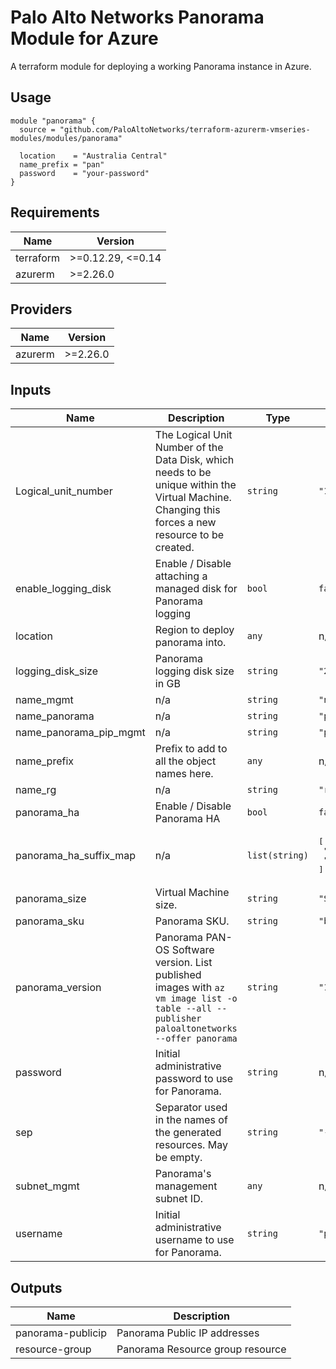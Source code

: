 Palo Alto Networks Panorama Module for Azure
===========

A terraform module for deploying a working Panorama instance in Azure.

Usage
-----

```hcl
module "panorama" {
  source = "github.com/PaloAltoNetworks/terraform-azurerm-vmseries-modules/modules/panorama"

  location    = "Australia Central"
  name_prefix = "pan"
  password    = "your-password"
}
```

<!-- BEGINNING OF PRE-COMMIT-TERRAFORM DOCS HOOK -->
## Requirements

| Name | Version |
|------|---------|
| terraform | >=0.12.29, <=0.14 |
| azurerm | >=2.26.0 |

## Providers

| Name | Version |
|------|---------|
| azurerm | >=2.26.0 |

## Inputs

| Name | Description | Type | Default | Required |
|------|-------------|------|---------|:--------:|
| Logical\_unit\_number | The Logical Unit Number of the Data Disk, which needs to be unique within the Virtual Machine. Changing this forces a new resource to be created. | `string` | `"10"` | no |
| enable\_logging\_disk | Enable / Disable attaching a managed disk for Panorama logging | `bool` | `false` | no |
| location | Region to deploy panorama into. | `any` | n/a | yes |
| logging\_disk\_size | Panorama logging disk size in GB | `string` | `"2000"` | no |
| name\_mgmt | n/a | `string` | `"nic-mgmt"` | no |
| name\_panorama | n/a | `string` | `"panorama"` | no |
| name\_panorama\_pip\_mgmt | n/a | `string` | `"panorama-pip"` | no |
| name\_prefix | Prefix to add to all the object names here. | `any` | n/a | yes |
| name\_rg | n/a | `string` | `"rg-panorama"` | no |
| panorama\_ha | Enable / Disable Panorama HA | `bool` | `false` | no |
| panorama\_ha\_suffix\_map | n/a | `list(string)` | <pre>[<br>  "a",<br>  "b"<br>]</pre> | no |
| panorama\_size | Virtual Machine size. | `string` | `"Standard_D5_v2"` | no |
| panorama\_sku | Panorama SKU. | `string` | `"byol"` | no |
| panorama\_version | Panorama PAN-OS Software version. List published images with `az vm image list -o table --all --publisher paloaltonetworks --offer panorama` | `string` | `"10.0.3"` | no |
| password | Initial administrative password to use for Panorama. | `string` | n/a | yes |
| sep | Separator used in the names of the generated resources. May be empty. | `string` | `"-"` | no |
| subnet\_mgmt | Panorama's management subnet ID. | `any` | n/a | yes |
| username | Initial administrative username to use for Panorama. | `string` | `"panadmin"` | no |

## Outputs

| Name | Description |
|------|-------------|
| panorama-publicip | Panorama Public IP addresses |
| resource-group | Panorama Resource group resource |

<!-- END OF PRE-COMMIT-TERRAFORM DOCS HOOK -->